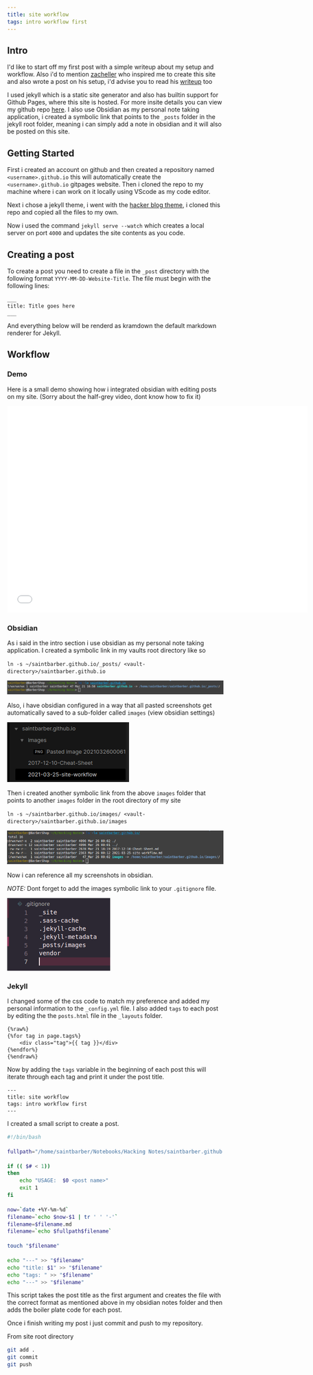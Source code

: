 ```yaml
---
title: site workflow
tags: intro workflow first
---
```



## Intro

I'd like to start off my first post with a simple writeup about my setup and workflow. Also i'd to mention [zacheller](https://zacheller.dev/) who inspired me to create this site and also wrote a post on his setup, i'd advise you to read his [writeup](https://zacheller.dev/jekyll-blog) too

I used jekyll which is a static site generator and also has builtin support for Github Pages, where this site is hosted. For more insite details you can view my github repo [here](https://github.com/saintbarber/saintbarber.github.io). I also use Obsidian as my personal note taking application, i created a symbolic link that points to the `_posts` folder in the jekyll root folder, meaning i can simply add a note in obsidian and it will also be posted on this site. 

## Getting Started

First i created an account on github and then created a repository named `<username>.github.io` this will automatically create the `<username>.github.io` gitpages website. Then i cloned the repo to my machine where i can work on it locally using VScode as my code editor. 

Next i chose a jekyll theme, i went with the [hacker blog theme](https://github.com/tocttou/hacker-blog), i cloned this repo and copied all the files to my own.

Now i used the command `jekyll serve --watch` which creates a local server on port `4000` and updates the site contents as you code.

## Creating a post

To create a post you need to create a file in the `_post` directory with the following format `YYYY-MM-DD-Website-Title`. The file must begin with the following lines:
```
___
title: Title goes here
___
```

And everything below will be renderd as kramdown the default markdown renderer for Jekyll.

## Workflow 
### Demo
Here is a small demo showing how i integrated obsidian with editing posts on my site.
(Sorry about the half-grey video, dont know how to fix it)

<div class="embed-container">
  <iframe
      src="images/demo.mp4"
      width="700"
      height="480"
      scrolling="no"
      frameborder="0"
      allowfullscreen="">
  </iframe>
</div>

### Obsidian 
As i said in the intro section i use obsidian as my personal note taking application. I created a symbolic link in my vaults root directory like so

`ln -s ~/saintbarber.github.io/_posts/ <vault-directory>/saintbarber.github.io`

![](images/Pasted%20image%2020210326000619.png)

Also, i have obsidian configured in a way that all pasted screenshots get automatically saved to a sub-folder called `images` (view obsidian settings) 

![](images/Pasted%20image%2020210326000959.png)

Then i created another symbolic link from the above `images` folder that points to another `images` folder in the root directory of my site

`ln -s ~/saintbarber.github.io/images/ <vault-directory>/saintbarber.github.io/images`

![](images/Pasted%20image%2020210326001237.png)

Now i can reference all my screenshots in obsidian.

_NOTE:_ Dont forget to add the images symbolic link to your `.gitignore` file.

![](images/Pasted%20image%2020210326013812.png)

### Jekyll

I changed some of the css code to match my preference and added my personal information to the `_config.yml` file. I also added `tags` to each post by editing the the `posts.html` file in the `_layouts` folder.

```liquid
{%raw%}
{%for tag in page.tags%}
	<div class="tag">{{ tag }}</div>
{%endfor%}
{%endraw%}
```

Now by adding the `tags` variable in the beginning of each post this will iterate through each tag and print it under the post title.

```kramdown
---
title: site workflow
tags: intro workflow first
---
```

I created a small script to create a post. 
```bash
#!/bin/bash

fullpath="/home/saintbarber/Notebooks/Hacking Notes/saintbarber.github.io/"

if (( $# < 1))
then
	echo "USAGE:  $0 <post name>"
	exit 1
fi

now=`date +%Y-%m-%d`
filename=`echo $now-$1 | tr ' ' '-'`
filename=$filename.md
filename=`echo $fullpath$filename`

touch "$filename"

echo "---" >> "$filename"
echo "title: $1" >> "$filename"
echo "tags: " >> "$filename"
echo "---" >> "$filename"
```

This script takes the post title as the first argument and creates the file with the correct format as mentioned above in my obsidian notes folder and then adds the boiler plate code for each post.

Once i finish writing my post i just commit and push to my repository.

From site root directory
```bash
git add .
git commit
git push
```

